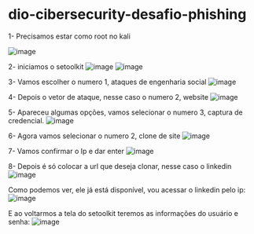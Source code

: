 # dio-cibersecurity-desafio-phishing

 1- Precisamos estar como root no kali 

![image](https://github.com/LuaFly/dio-cibersecurity-desafio-phishing/assets/42554771/2c1d2f87-2c39-4402-81da-4512e2c9ab88)

2- iniciamos o setoolkit
![image](https://github.com/LuaFly/dio-cibersecurity-desafio-phishing/assets/42554771/10f85203-70d6-4258-b251-917c5b8e579e)
![image](https://github.com/LuaFly/dio-cibersecurity-desafio-phishing/assets/42554771/9bbf8517-6a91-4631-99f3-5a1038266b91)

3- Vamos escolher o numero 1, ataques de engenharia social
![image](https://github.com/LuaFly/dio-cibersecurity-desafio-phishing/assets/42554771/82745884-488b-4ed2-b2da-3591439db14a)

4- Depois o vetor de ataque, nesse caso o numero 2, website
![image](https://github.com/LuaFly/dio-cibersecurity-desafio-phishing/assets/42554771/a626839a-1f4f-4f99-b448-9dfe65e78e80)

5- Apareceu algumas opções, vamos selecionar o numero 3, captura de credencial. 
![image](https://github.com/LuaFly/dio-cibersecurity-desafio-phishing/assets/42554771/80f8f2f6-8e1d-4f9b-af68-af5d1f006bca)

6- Agora vamos selecionar o numero 2, clone de site
![image](https://github.com/LuaFly/dio-cibersecurity-desafio-phishing/assets/42554771/5cd64d67-6f70-4250-b623-3eab1a51b625)

7- Vamos confirmar o Ip e dar enter
![image](https://github.com/LuaFly/dio-cibersecurity-desafio-phishing/assets/42554771/9cee366f-dcc2-445f-8bc4-7ec716c64f90)

8- Depois é só colocar a url que deseja clonar, nesse caso o linkedin
![image](https://github.com/LuaFly/dio-cibersecurity-desafio-phishing/assets/42554771/812fdfa2-bda4-4c15-9df6-9b858029599e)

Como podemos ver, ele já está disponível, vou acessar o linkedin pelo ip:
![image](https://github.com/LuaFly/dio-cibersecurity-desafio-phishing/assets/42554771/2d7841a8-495f-45e7-aff8-dde3213aaf05)

E ao voltarmos a tela do setoolkit teremos as informações do usuário e senha:
![image](https://github.com/LuaFly/dio-cibersecurity-desafio-phishing/assets/42554771/d359967e-f158-4f32-b428-fcfbeda8db52)
